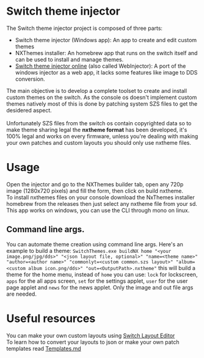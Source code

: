 # Switch theme injector
The Switch theme injector project is composed of three parts:
- Switch theme injector (Windows app): An app to create and edit custom themes
- NXThemes installer: An homebrew app that runs on the switch itself and can be used to install and manage themes.
- [Switch theme injector online](http://exelix11.github.io/SwitchThemeInjector) (also called WebInjector): A port of the windows injector as a web app, it lacks some features like image to DDS conversion.

The main objective is to develop a complete toolset to create and install custom themes on the switch. As the console os doesn't implement custom themes natively most of this is done by patching system SZS files to get the desidered aspect.\
\
Unfortunately SZS files from the switch os contain copyrighted data so to make theme sharing legal the **nxtheme format** has been developed, it's 100% legal and works on every firmware, unless you're dealing with making your own patches and custom layouts you should only use nxtheme files.

# Usage
Open the injector and go to the NXThemes builder tab, open any 720p image (1280x720 pixels) and fill the form, then click on build nxtheme.\
To install nxthemes files on your console download the NxThemes installer homebrew from the releases then just select any nxtheme file from your sd.\
This app works on windows, you can use the CLI through mono on linux.

## Command line args.
You can automate theme creation using command line args. Here's an example to build a theme:
`SwitchThemes.exe buildNX home "<your image.png/jpg/dds>" "<json layout file, optional>" "name=<theme name>" "author=<author name>" "commonlyt=<custom common.szs layout>" "album=<custom album icon.png/dds>" "out=<OutputPath>.nxtheme"` this will build a theme for the home menu, instead of `home` you can use: `lock` for lockscreen, `apps` for the all apps screen, `set` for the settings applet, `user` for the user page applet and `news` for the news applet. Only the image and out file args are needed.

# Useful resources
You can make your own custom layouts using [Switch Layout Editor](https://github.com/FuryBaguette/SwitchLayoutEditor/) \
To learn how to convert your layouts to json or make your own patch templates read [Templates.md](https://github.com/exelix11/SwitchThemeInjector/blob/master/templates.md)